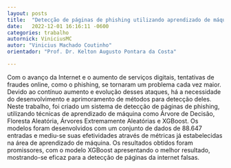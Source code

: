```yaml
---
layout: posts
title:  "Detecção de páginas de phishing utilizando aprendizado de máquina."
date:   2022-12-01 16:16:11 -0600
categories: trabalho
autornick: ViniciusMC
autor: "Vinicius Machado Coutinho"
orientador: "Prof. Dr. Kelton Augusto Pontara da Costa"

---
```


Com o avanço da Internet e o aumento de serviços digitais, tentativas de fraudes online, como o phishing, se tornaram um problema cada vez maior. Devido ao contínuo aumento e evolução desses ataques, há a necessidade do desenvolvimento e aprimoramento de métodos para detecção deles. Neste trabalho, foi criado um sistema de detecção de páginas de phishing, utilizando técnicas de aprendizado de máquina como Árvore de Decisão, Floresta Aleatória, Árvores Extremamente Aleatórias e XGBoost. Os modelos foram desenvolvidos com um conjunto de dados de 88.647 entradas e mediu-se suas efetividades através de métricas já estabelecidas na área de aprendizado de máquina. Os resultados obtidos foram promissores, com o modelo XGBoost apresentando o melhor resultado, mostrando-se eficaz para a detecção de páginas da internet falsas.
